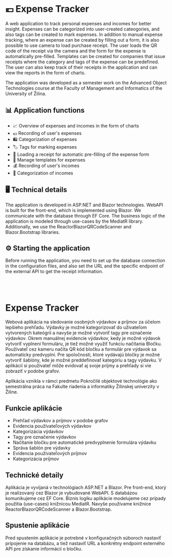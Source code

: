 # 💶 Expense Tracker
A web application to track personal expenses and incomes for better insight. Expenses can be categorized into user-created cateogories, and also tags can be created to mark expenses. In addition to manual expense tracking, where an expense can be created by filling out a form, it is also possible to use camera to load purchase receipt. The user loads the QR code of the receipt via the camera and the form for the expense is automatically pre-filled. Templates can be created for companies that issue receipts where the category and tags of the expense can be predefined. The user can also keep track of their receipts in the application and can view the reports in the form of charts.

The application was developed as a semester work on the Advanced Object Technologies course at the Faculty of Management and Informatics of the University of Žilina.

## 📊 Application functions
- 📈 Overview of expenses and incomes in the form of charts
- 💶 Recording of user's expenses
- 🛍️ Categorization of expenses
- 🏷️ Tags for marking expenses
- 🧾 Loading a receipt for automatic pre-filling of the expense form
- 📑 Manage templates for expenses
- 💰 Recording of user's incomes
- 💸 Categorization of incomes

## 🖥️ Technical details
The application is developed in ASP.NET and Blazor technologies. WebAPI is built for the front-end, which is implemented using Blazor. We communicate with the database through EF Core. The business logic of the application is modeled through use-cases by the MediatR library. Additionally, we use the ReactorBlazorQRCodeScanner and Blazor.Bootstrap libraries.

## ⚙️ Starting the application
Before running the application, you need to set up the database connection in the configuration files, and also set the URL and the specific endpoint of the external API to get the receipt information.

<br>
<br>



# Expense Tracker
Webová aplikácia na sledovanie osobných výdavkov a príjmov za účelom lepšieho prehľadu. Výdavky je možné kategorizovať do uživateľom vytvorených kateógrií a navyše je možné vytvoriť tagy pre označenie výdavkov. Okrem manuálnej evidencie výdavkov, kedy je možné výdavok vytvoriť vyplnení formuláru, je tiež možné využiť funkciu načítania Bločku. Používateľ cez kameru načíta QR kód bločku a formulár pre výdavok sa automaticky predvyplní. Pre spoločnosti, ktoré vydávajú bločky je možné vytvoriť šablóny, kde je možné preddefinovať kategóriu a tagy výdavku. V aplikácií si používateľ môže evidovať aj svoje príjmy a prehľady si vie zobraziť v podobe grafov.

Aplikácia vznikla v rámci predmetu Pokročilé objektové technológie ako semestrálna práca na Fakulte riadenia a informatiky Žilinskej univerzity v Žiline.

## Funkcie aplikácie
-  Prehľad výdavkov a príjmov v podobe grafov
- Evidencia používateľových výdavkov
- Kategorizácia výdavkov
- Tagy pre označenie výdavkov
- Načítanie bločku pre automatické predvyplnenie formulára výdavku
- Správa šablón pre výdavky
- Evidencia používateľových príjmov
- Kategorizácia príjmov

## Technické detaily
Aplikácia je vyvíjaná v technológiach ASP.NET a Blazor. Pre front-end, ktorý je realizovaný cez Blazor je vybudované WebAPI. S databázou komunikujeme cez EF Core. Biznis logiku aplikácie modelujeme cez prípady použitia (use-cases) knižnicou MediatR. Navyše používame knižnice ReactorBlazorQRCodeScanner a Blazor.Bootstrap.

## Spustenie aplikácie
Pred spustením aplikácie je potrebné v konfiguračných súboroch nastaviť pripojenie na databázu, a tiež nastaviť URL a konkrétny endpoint externého API pre získanie informácií o bločku.


